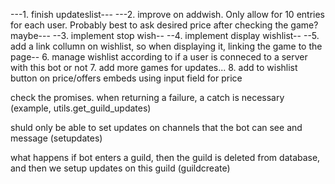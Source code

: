---1. finish updateslist---
---2. improve on addwish. Only allow for 10 entries for each user. Probably best to ask desired price after checking the game? maybe---
--3. implement stop wish--
--4. implement display wishlist--
--5. add a link collumn on wishlist, so when displaying it, linking the game to the page--
6. manage wishlist according to if a user is conneced to a server with this bot or not
7. add more games for updates...
8. add to wishlist button on price/offers embeds using input field for price



check the promises. when returning a failure, a catch is necessary (example, utils.get_guild_updates)


shuld only be able to set updates on channels that the bot can see and message (setupdates)


what happens if bot enters a guild, then the guild is deleted from database, and then we setup updates on this guild (guildcreate)